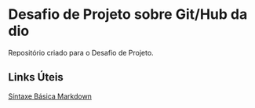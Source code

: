 # Desafio de Projeto sobre Git/Hub da dio
Repositório criado para o Desafio de Projeto.
## Links Úteis
[Síntaxe Básica Markdown](https://www.markdownguide.org/basic-syntax/)

